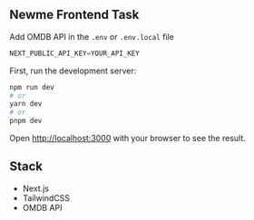 ## Newme Frontend Task

Add OMDB API in the `.env` or `.env.local` file

````ts
NEXT_PUBLIC_API_KEY=YOUR_API_KEY
````

First, run the development server:

```bash
npm run dev
# or
yarn dev
# or
pnpm dev
````

Open [http://localhost:3000](http://localhost:3000) with your browser to see the result.

## Stack

- Next.js
- TailwindCSS
- OMDB API

